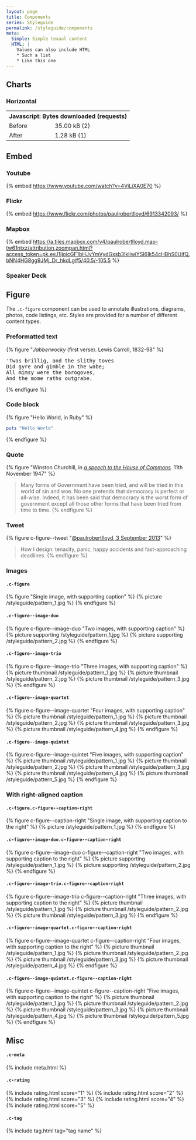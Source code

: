 ```yaml
---
layout: page
title: Components
series: Styleguide
permalink: /styleguide/components
meta:
  Simple: Simple texual content
  HTML: |
    Values can also include HTML
    * Such a list
    * Like this one
---
```

## Charts

### Horizontal

<table class="c-chart c-chart--hbar">
    <tbody>
        <tr>
            <th colspan="2">Javascript: Bytes downloaded (requests)</th>
        </tr>
        <tr>
            <td class="c-chart__label">Before</td>
            <td class="c-chart__value"><span class="c-chart__value--percent" style="width:100%;">35.00 kB (2)</span></td>
        </tr>
        <tr>
            <td class="c-chart__label">After</td>
            <td class="c-chart__value"><span class="c-chart__value--percent" style="width:3.66%;">1.28 kB (1)</span></td>
        </tr>
    </tbody>
</table>

## Embed

### Youtube
{% embed https://www.youtube.com/watch?v=4ViLiXA0E70 %}

### Flickr
{% embed https://www.flickr.com/photos/paulrobertlloyd/6913342093/ %}

### Mapbox
{% embed https://a.tiles.mapbox.com/v4/paulrobertlloyd.map-tw61ntxz/attribution,zoompan.html?access_token=pk.eyJ1IjoicGF1bHJvYmVydGxsb3lkIiwiYSI6Ik54cHBhS0UifQ.bNN4HG8gg9JMj_Dr_hkdLg#5/40.5/-105.5 %}

### Speaker Deck
<!-- embed https://speakerdeck.com/paulrobertlloyd/this-is-for-everyone-speak-the-web %} -->

## Figure

The `.c-figure` component can be used to annotate illustrations, diagrams, photos, code listings, etc. Styles are provided for a number of different content types.

### Preformatted text
{% figure "<cite>Jabberwocky</cite> (first verse). Lewis Carroll, 1832-98" %}
<pre>
'Twas brillig, and the slithy toves
Did gyre and gimble in the wabe;
All mimsy were the borogoves,
And the mome raths outgrabe.
</pre>
{% endfigure %}

### Code block
{% figure "Hello World, in Ruby" %}
~~~ ruby
puts "Hello World"
~~~ 
{% endfigure %}

### Quote
{% figure "Winston Churchill, in <cite>[a speech to the House of Commons](http://hansard.millbanksystems.com/commons/1947/nov/11/parliament-bill#column_206)</cite>. 11th November 1947" %}
> Many forms of Government have been tried, and will be tried in this world of sin and woe. No one pretends that democracy is perfect or all-wise. Indeed, it has been said that democracy is the worst form of government except all those other forms that have been tried from time to time.
{% endfigure %}

### Tweet
{% figure c-figure--tweet "[@paulrobertlloyd, 3 September 2013](http://twitter.com/paulrobertlloyd/statuses/374836201972584448)" %}
> How I design: tenacity, panic, happy accidents and fast-approaching deadlines.
{% endfigure %}

### Images

#### `.c-figure`
{% figure "Single image, with supporting caption" %}
{% picture /styleguide/pattern_1.jpg %}
{% endfigure %}

#### `.c-figure--image-duo`
{% figure c-figure--image-duo "Two images, with supporting caption" %}
{% picture supporting /styleguide/pattern_1.jpg %}
{% picture supporting /styleguide/pattern_2.jpg %}
{% endfigure %}

#### `.c-figure--image-trio`
{% figure c-figure--image-trio "Three images, with supporting caption" %}
{% picture thumbnail /styleguide/pattern_1.jpg %}
{% picture thumbnail /styleguide/pattern_2.jpg %}
{% picture thumbnail /styleguide/pattern_3.jpg %}
{% endfigure %}

#### `.c-figure--image-quartet`
{% figure c-figure--image-quartet "Four images, with supporting caption" %}
{% picture thumbnail /styleguide/pattern_1.jpg %}
{% picture thumbnail /styleguide/pattern_2.jpg %}
{% picture thumbnail /styleguide/pattern_3.jpg %}
{% picture thumbnail /styleguide/pattern_4.jpg %}
{% endfigure %}

#### `.c-figure--image-quintet`
{% figure c-figure--image-quintet "Five images, with supporting caption" %}
{% picture thumbnail /styleguide/pattern_1.jpg %}
{% picture thumbnail /styleguide/pattern_2.jpg %}
{% picture thumbnail /styleguide/pattern_3.jpg %}
{% picture thumbnail /styleguide/pattern_4.jpg %}
{% picture thumbnail /styleguide/pattern_5.jpg %}
{% endfigure %}

### With right-aligned caption

#### `.c-figure.c-figure--caption-right`
{% figure c-figure--caption-right "Single image, with supporting caption to the right" %}
{% picture /styleguide/pattern_1.jpg %}
{% endfigure %}

#### `.c-figure--image-duo.c-figure--caption-right`
{% figure c-figure--image-duo c-figure--caption-right "Two images, with supporting caption to the right" %}
{% picture supporting /styleguide/pattern_1.jpg %}
{% picture supporting /styleguide/pattern_2.jpg %}
{% endfigure %}

#### `.c-figure--image-trio.c-figure--caption-right`
{% figure c-figure--image-trio c-figure--caption-right "Three images, with supporting caption to the right" %}
{% picture thumbnail /styleguide/pattern_1.jpg %}
{% picture thumbnail /styleguide/pattern_2.jpg %}
{% picture thumbnail /styleguide/pattern_3.jpg %}
{% endfigure %}

#### `.c-figure--image-quartet.c-figure--caption-right`
{% figure c-figure--image-quartet c-figure--caption-right "Four images, with supporting caption to the right" %}
{% picture thumbnail /styleguide/pattern_1.jpg %}
{% picture thumbnail /styleguide/pattern_2.jpg %}
{% picture thumbnail /styleguide/pattern_3.jpg %}
{% picture thumbnail /styleguide/pattern_4.jpg %}
{% endfigure %}

#### `.c-figure--image-quintet.c-figure--caption-right`
{% figure c-figure--image-quintet c-figure--caption-right "Five images, with supporting caption to the right" %}
{% picture thumbnail /styleguide/pattern_1.jpg %}
{% picture thumbnail /styleguide/pattern_2.jpg %}
{% picture thumbnail /styleguide/pattern_3.jpg %}
{% picture thumbnail /styleguide/pattern_4.jpg %}
{% picture thumbnail /styleguide/pattern_5.jpg %}
{% endfigure %}

## Misc

#### `.c-meta`
{% include meta.html %}

#### `.c-rating`
{% include rating.html score="1" %}
{% include rating.html score="2" %}
{% include rating.html score="3" %}
{% include rating.html score="4" %}
{% include rating.html score="5" %}

#### `.c-tag`
{% include tag.html tag="tag name" %}
